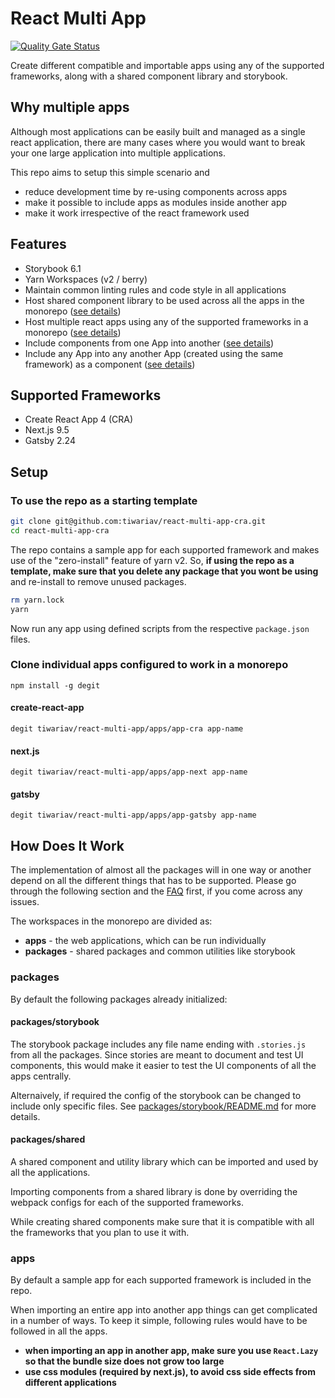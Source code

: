 # React Multi App

[![Quality Gate Status](https://sonarcloud.io/api/project_badges/measure?project=tiwariav_react-multi-app&metric=alert_status)](https://sonarcloud.io/dashboard?id=tiwariav_react-multi-app)

Create different compatible and importable apps using any of the supported frameworks, along with a shared component library and storybook.  

## Why multiple apps

Although most applications can be easily built and managed as a single react application, there are many cases where you would want to break your one large application into multiple applications.  

This repo aims to setup this simple scenario and

- reduce development time by re-using components across apps
- make it possible to include apps as modules inside another app
- make it work irrespective of the react framework used

## Features

- Storybook 6.1
- Yarn Workspaces (v2 / berry)
- Maintain common linting rules and code style in all applications
- Host shared component library to be used across all the apps in the monorepo ([see details](#how-does-it-work))
- Host multiple react apps using any of the supported frameworks in a monorepo ([see details](#how-does-it-work))
- Include components from one App into another ([see details](#how-does-it-work))
- Include any App into any another App (created using the same framework) as a component ([see details](#how-does-it-work))

## Supported Frameworks

- Create React App 4 (CRA)
- Next.js 9.5
- Gatsby 2.24

## Setup

### To use the repo as a starting template

```bash
git clone git@github.com:tiwariav/react-multi-app-cra.git
cd react-multi-app-cra
```

The repo contains a sample app for each supported framework and makes use of the "zero-install" feature of yarn v2. So, **if using the repo as a template, make sure that you delete any package that you wont be using** and re-install to remove unused packages.

```bash
rm yarn.lock
yarn
```

Now run any app using defined scripts from the respective `package.json` files.

### Clone individual apps configured to work in a monorepo

`npm install -g degit`

#### create-react-app

`degit tiwariav/react-multi-app/apps/app-cra app-name`

#### next.js

`degit tiwariav/react-multi-app/apps/app-next app-name`

#### gatsby

`degit tiwariav/react-multi-app/apps/app-gatsby app-name`

## How Does It Work

The implementation of almost all the packages will in one way or another depend on all the different things that has to be supported.
Please go through the following section and the [FAQ](#faq) first, if you come across any issues.

The workspaces in the monorepo are divided as:

- **apps** - the web applications, which can be run individually
- **packages** - shared packages and common utilities like storybook

### packages

By default the following packages already initialized:

#### packages/storybook

The storybook package includes any file name ending with `.stories.js` from all the packages. Since stories are meant to document and test UI components, this would make it easier to test the UI components of all the apps centrally.

Alternaively, if required the config of the storybook can be changed to include only specific files. See [packages/storybook/README.md](https://github.com/tiwariav/react-multi-app/blob/main/packages/storybook/README.md) for more details.

#### packages/shared

A shared component and utility library which can be imported and used by all the applications.

Importing components from a shared library is done by overriding the webpack configs for each of the supported frameworks.

While creating shared components make sure that it is compatible with all the frameworks that you plan to use it with.

### apps

By default a sample app for each supported framework is included in the repo.

When importing an entire app into another app things can get complicated in a number of ways. To keep it simple, following rules would have to be followed in all the apps.

- **when importing an app in another app, make sure you use `React.Lazy` so that the bundle size
does not grow too large**
- **use css modules (required by next.js), to avoid css side effects from different applications**
